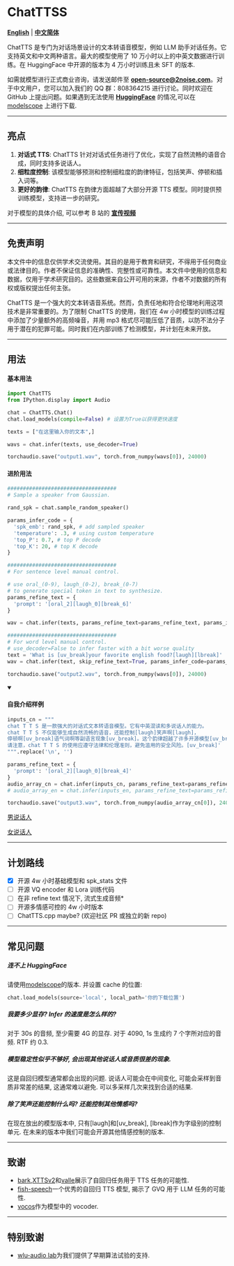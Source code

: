 # ChatTTSS

[**English**](./README.md) | [**中文简体**](./README_CN.md)

ChatTTS 是专门为对话场景设计的文本转语音模型，例如 LLM 助手对话任务。它支持英文和中文两种语言。最大的模型使用了 10 万小时以上的中英文数据进行训练。在 HuggingFace 中开源的版本为 4 万小时训练且未 SFT 的版本.

如需就模型进行正式商业咨询，请发送邮件至 **open-source@2noise.com**。对于中文用户，您可以加入我们的 QQ 群：808364215 进行讨论。同时欢迎在 GitHub 上提出问题。如果遇到无法使用 **[HuggingFace](https://huggingface.co/2Noise/ChatTTS)** 的情况,可以在 [modelscope](https://www.modelscope.cn/models/pzc163/chatTTS) 上进行下载.

---

## 亮点

1. **对话式 TTS**: ChatTTS 针对对话式任务进行了优化，实现了自然流畅的语音合成，同时支持多说话人。
2. **细粒度控制**: 该模型能够预测和控制细粒度的韵律特征，包括笑声、停顿和插入词等。
3. **更好的韵律**: ChatTTS 在韵律方面超越了大部分开源 TTS 模型。同时提供预训练模型，支持进一步的研究。

对于模型的具体介绍, 可以参考 B 站的 **[宣传视频](https://www.bilibili.com/video/BV1zn4y1o7iV)**

---

## 免责声明

本文件中的信息仅供学术交流使用。其目的是用于教育和研究，不得用于任何商业或法律目的。作者不保证信息的准确性、完整性或可靠性。本文件中使用的信息和数据，仅用于学术研究目的。这些数据来自公开可用的来源，作者不对数据的所有权或版权提出任何主张。

ChatTTS 是一个强大的文本转语音系统。然而，负责任地和符合伦理地利用这项技术是非常重要的。为了限制 ChatTTS 的使用，我们在 4w 小时模型的训练过程中添加了少量额外的高频噪音，并用 mp3 格式尽可能压低了音质，以防不法分子用于潜在的犯罪可能。同时我们在内部训练了检测模型，并计划在未来开放。

---

## 用法

<h4>基本用法</h4>

```python
import ChatTTS
from IPython.display import Audio

chat = ChatTTS.Chat()
chat.load_models(compile=False) # 设置为True以获得更快速度

texts = ["在这里输入你的文本",]

wavs = chat.infer(texts, use_decoder=True)

torchaudio.save("output1.wav", torch.from_numpy(wavs[0]), 24000)
```

<h4>进阶用法</h4>

```python
###################################
# Sample a speaker from Gaussian.

rand_spk = chat.sample_random_speaker()

params_infer_code = {
  'spk_emb': rand_spk, # add sampled speaker
  'temperature': .3, # using custom temperature
  'top_P': 0.7, # top P decode
  'top_K': 20, # top K decode
}

###################################
# For sentence level manual control.

# use oral_(0-9), laugh_(0-2), break_(0-7)
# to generate special token in text to synthesize.
params_refine_text = {
  'prompt': '[oral_2][laugh_0][break_6]'
}

wav = chat.infer(texts, params_refine_text=params_refine_text, params_infer_code=params_infer_code)

###################################
# For word level manual control.
# use_decoder=False to infer faster with a bit worse quality
text = 'What is [uv_break]your favorite english food?[laugh][lbreak]'
wav = chat.infer(text, skip_refine_text=True, params_infer_code=params_infer_code, use_decoder=False)

torchaudio.save("output2.wav", torch.from_numpy(wavs[0]), 24000)
```

<details open>
  <summary><h4>自我介绍样例</h4></summary>

```python
inputs_cn = """
chat T T S 是一款强大的对话式文本转语音模型。它有中英混读和多说话人的能力。
chat T T S 不仅能够生成自然流畅的语音，还能控制[laugh]笑声啊[laugh]，
停顿啊[uv_break]语气词啊等副语言现象[uv_break]。这个韵律超越了许多开源模型[uv_break]。
请注意，chat T T S 的使用应遵守法律和伦理准则，避免滥用的安全风险。[uv_break]'
""".replace('\n', '')

params_refine_text = {
  'prompt': '[oral_2][laugh_0][break_4]'
}
audio_array_cn = chat.infer(inputs_cn, params_refine_text=params_refine_text)
# audio_array_en = chat.infer(inputs_en, params_refine_text=params_refine_text)

torchaudio.save("output3.wav", torch.from_numpy(audio_array_cn[0]), 24000)
```

[男说话人](https://github.com/2noise/ChatTTS/assets/130631963/bbfa3b83-2b67-4bb6-9315-64c992b63788)

[女说话人](https://github.com/2noise/ChatTTS/assets/130631963/e061f230-0e05-45e6-8e4e-0189f2d260c4)

</details>

---

## 计划路线

- [x] 开源 4w 小时基础模型和 spk_stats 文件
- [ ] 开源 VQ encoder 和 Lora 训练代码
- [ ] 在非 refine text 情况下, 流式生成音频\*
- [ ] 开源多情感可控的 4w 小时版本
- [ ] ChatTTS.cpp maybe? (欢迎社区 PR 或独立的新 repo)

---

## 常见问题

##### 连不上 HuggingFace

请使用[modelscope](https://www.modelscope.cn/models/pzc163/chatTTS)的版本. 并设置 cache 的位置:

```python
chat.load_models(source='local', local_path='你的下载位置')
```

##### 我要多少显存? Infer 的速度是怎么样的?

对于 30s 的音频, 至少需要 4G 的显存. 对于 4090, 1s 生成约 7 个字所对应的音频. RTF 约 0.3.

##### 模型稳定性似乎不够好, 会出现其他说话人或音质很差的现象.

这是自回归模型通常都会出现的问题. 说话人可能会在中间变化, 可能会采样到音质非常差的结果, 这通常难以避免. 可以多采样几次来找到合适的结果.

##### 除了笑声还能控制什么吗? 还能控制其他情感吗?

在现在放出的模型版本中, 只有[laugh]和[uv_break], [lbreak]作为字级别的控制单元. 在未来的版本中我们可能会开源其他情感控制的版本.

---

## 致谢

- [bark](https://github.com/suno-ai/bark),[XTTSv2](https://github.com/coqui-ai/TTS)和[valle](https://arxiv.org/abs/2301.02111)展示了自回归任务用于 TTS 任务的可能性.
- [fish-speech](https://github.com/fishaudio/fish-speech)一个优秀的自回归 TTS 模型, 揭示了 GVQ 用于 LLM 任务的可能性.
- [vocos](https://github.com/gemelo-ai/vocos)作为模型中的 vocoder.

---

## 特别致谢

- [wlu-audio lab](https://audio.westlake.edu.cn/)为我们提供了早期算法试验的支持.
